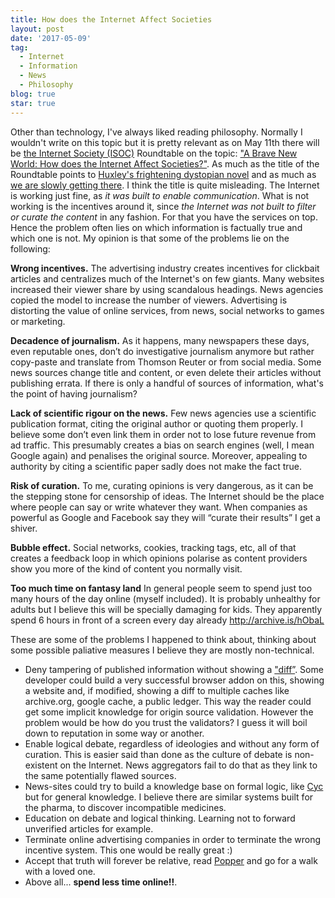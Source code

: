 ```yaml
---
title: How does the Internet Affect Societies
layout: post
date: '2017-05-09'
tag:
  - Internet
  - Information
  - News
  - Philosophy
blog: true
star: true
---
```


Other than technology, I've always liked reading philosophy. Normally I wouldn't write on this topic but it is pretty relevant as on May 11th there will be [the Internet Society (ISOC)](https://en.wikipedia.org/wiki/Internet_Society) Roundtable on the topic: ["A Brave New World: How does the Internet Affect Societies?"](https://www.internetsociety.org/25th/roundtable-may11).
As much as the title  of the Roundtable points to [Huxley's frightening dystopian novel](https://en.wikipedia.org/wiki/Brave_New_World) and as much as [we are slowly getting there](https://en.wikipedia.org/wiki/Dystopia#Typical_dystopian_claims). I think the title is quite misleading. The Internet is working just fine, as *it was built to enable communication*. What is not working is the incentives around it, since *the Internet was not built to filter or curate the content* in any fashion. For that you have the services on top. Hence the problem often lies on which information is factually true and which one is not. My opinion is that some of the problems lie on the following:

**Wrong incentives.**
The advertising industry creates incentives for clickbait articles and centralizes much of the Internet's on few giants. Many websites increased their viewer share by using scandalous headings. News agencies copied the model to increase the number of viewers. Advertising is distorting the value of online services, from news, social networks to games or marketing.

**Decadence of journalism.**
As it happens, many newspapers these days, even reputable ones, don’t do investigative journalism anymore but rather copy-paste and translate from Thomson Reuter or from social media. Some news sources change title and content, or even delete their articles without publishing errata. If there is only a handful of sources of information, what's the point of having journalism?

**Lack of scientific rigour on the news.**
Few news agencies use a scientific publication format, citing the original author or quoting them properly. I believe some don’t even link them in order not to lose future revenue from ad traffic. This presumably creates a bias on search engines (well, I mean Google again) and penalises the original source. Moreover, appealing to authority by citing a scientific paper sadly does not make the fact true.

**Risk of curation.**
To me, curating opinions is very dangerous, as it can be the stepping stone for censorship of ideas. The Internet should be the place where people can say or write whatever they want. When companies as powerful as Google and Facebook say they will “curate their results” I get a shiver.

**Bubble effect.**
Social networks, cookies, tracking tags, etc, all of that creates a feedback loop in which opinions polarise as content providers show you more of the kind of content you normally visit.

**Too much time on fantasy land**
In general people seem to spend just too many hours of the day online (myself included). It is probably unhealthy for adults but I believe this will be specially damaging for kids. They apparently spend 6 hours in front of a screen every day already http://archive.is/hObaL  

These are some of the problems I happened to think about, thinking about some possible paliative measures I believe they are mostly non-technical.

- Deny tampering of published information without showing a ["diff”](https://en.wikipedia.org/wiki/Diff_utility). Some developer could build a very successful browser addon on this, showing a website and, if modified, showing a diff to multiple caches like archive.org, google cache, a public ledger. This way the reader could get some implicit knowledge for origin source validation. However the problem would be how do you trust the validators? I guess it will boil down to reputation in some way or another.
- Enable logical debate, regardless of ideologies and without any form of curation. This is easier said than done as the culture of debate is non-existent on the Internet. News aggregators fail to do that as they link to the same potentially flawed sources.
- News-sites could try to build a knowledge base on formal logic, like [Cyc](https://en.wikipedia.org/wiki/Cyc) but for general knowledge. I believe there are similar systems built for the pharma, to discover incompatible medicines.
- Education on debate and logical thinking. Learning not to forward unverified articles for example.
- Terminate online advertising companies in order to terminate the wrong incentive system. This one would be really great :)
- Accept that truth will forever be relative, read [Popper](https://www.youtube.com/watch?v=AsFdH0Q7RSs) and go for a walk with a loved one.
- Above all... **spend less time online!!**.
